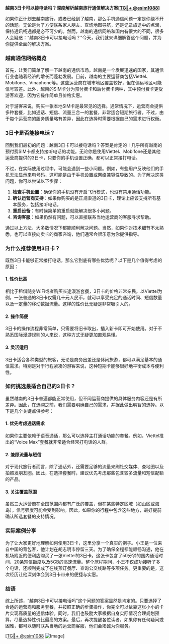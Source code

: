 **越南3日卡可以接电话吗？深度解析越南旅行通信解决方案[[TG💪+ @esim1088](https://t.me/s/esim1088)]**

如果你正计划去越南旅行，或者已经到了越南，那么手机通信问题一定是你绕不开的话题。无论是为了方便联系家人朋友、查询地图导航，还是记录旅途中的点滴，保持通讯畅通都是必不可少的。然而，越南的通信网络和国内有很大的不同，很多人会疑惑：“越南3日卡可以接电话吗？”今天，我们就来详细解答这个问题，并为你提供全面的解决方案。

### 越南通信网络概览

首先，让我们简单了解一下越南的通信市场。越南是一个发展迅速的国家，其通信行业也随着经济的增长而蓬勃发展。目前，越南的主要运营商包括Viettel、Mobifone、Vinaphone等。这些运营商在城市地区覆盖较好，但在偏远地区可能信号较差。此外，越南的SIM卡分为预付费卡和后付费卡两种，其中预付费卡更受游客欢迎，因为它操作简单且价格实惠。

对于游客来说，购买一张本地SIM卡是最常见的选择。通常情况下，运营商会提供多种套餐，比如通话、短信、流量三合一的套餐，非常适合短期旅行者。不过，由于每个运营商的服务质量略有差异，因此在选择时需要根据自己的需求进行权衡。

### 3日卡是否能接电话？

回到我们最初的问题：越南3日卡可以接电话吗？答案是肯定的！几乎所有越南的预付费SIM卡都支持接听电话的功能。无论你是使用Viettel、Mobifone还是其他运营商提供的3日卡，只要你的手机设置正确，都可以正常接打电话。

不过，在实际使用过程中，可能会遇到一些小问题。例如，有些用户反映他们的手机无法显示来电号码，这可能是由于手机设置或网络兼容性导致的。为了解决这类问题，你可以尝试以下步骤：

1. **检查手机设置**：确保你的手机没有开启飞行模式，也没有禁用通话功能。
2. **确认运营商支持**：如果你购买的是正规渠道的3日卡，理论上应该支持所有基本服务，包括接听电话。
3. **重启设备**：有时候简单的重启就能解决很多小问题。
4. **咨询客服**：如果仍然有问题，可以直接联系当地运营商的客服寻求帮助。

通过以上方法，大多数情况下都能顺利解决问题。当然，如果你对技术细节不太熟悉，也可以直接向卖卡的商家咨询，他们通常会很乐意为你提供指导。

### 为什么推荐使用3日卡？

既然3日卡能够正常接打电话，那么它到底有哪些优势呢？以下是几个值得考虑的原因：

#### 1. **性价比高**
相比于租借随身WiFi或者购买长途漫游套餐，3日卡的价格非常亲民。以Viettel为例，一张普通的3日卡仅需几十元人民币，就可以享受充足的通话时间、短信数量以及一定量的移动数据流量。这样的性价比无疑是非常吸引人的。

#### 2. **操作简便**
3日卡的操作流程非常简单，只需要将旧卡取出，插入新卡即可开始使用。对于不熟悉国际漫游规则的人来说，这种方式无疑更加直观易懂。

#### 3. **灵活适用**
3日卡适合各种类型的旅客，无论是商务出差还是休闲旅游，都可以满足基本的通信需求。特别是对于行程紧凑的游客来说，这种短期卡能够很好地平衡成本与便利性。

### 如何挑选最适合自己的3日卡？

虽然越南的3日卡普遍都能正常使用，但不同运营商提供的具体服务内容还是有所差异。因此，在选购之前，我们需要明确自己的需求，并据此做出明智的选择。以下是几个关键点供参考：

#### 1. **优先考虑通话需求**
如果你主要依赖于语音通话，那么可以选择主打通话功能的套餐。例如，Viettel推出的“Voice Max”套餐就非常适合经常打电话的人群。

#### 2. **兼顾流量与短信**
对于现代旅行者而言，除了通话外，还需要足够的流量来刷社交媒体、查地图以及拍照发朋友圈。因此，在选择套餐时，建议优先考虑那些包含较多流量和短信配额的产品。

#### 3. **关注覆盖范围**
虽然三大运营商在全国范围内都有广泛的覆盖，但在某些特定区域（如山区或海岛），信号强度可能会受到影响。因此，如果你的行程中包含这些地方，最好提前确认所选套餐的支持情况。

### 实际案例分享

为了让大家更好地理解如何使用3日卡，这里分享一个真实的例子。小王是一位来自中国的背包客，他计划在胡志明市停留三天。为了确保全程都能顺畅沟通，他在机场附近的便利店购买了一张Viettel的3日卡。这张卡包含了50分钟的国内通话时间、20条短信额度以及5GB的高速流量。整个旅程期间，小王不仅成功接听了多个电话，还顺利完成了在线预订餐厅、查询公交线路等多项任务。更重要的是，这次经历让他深刻体会到3日卡带来的便捷与实惠。

### 结语

综上所述，“越南3日卡可以接电话吗”这个问题的答案显然是肯定的。只要选择了合适的运营商和服务套餐，并按照正确的步骤操作，你完全可以依靠这张小小的卡片实现高质量的通信体验。同时，我们也鼓励大家根据自身实际情况合理规划预算，尽量选择性价比最高的方案。最后，再次提醒各位读者，如果你有任何疑问或困难，都可以随时联系当地的运营商客服，他们会竭诚为你服务。

[[TG💪+ @esim1088](https://t.me/s/esim1088) ![Image](https://i.postimg.cc/4NQfJmqS/Snipaste-2025-05-13-00-14-12.png)]